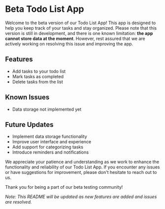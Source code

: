 # Beta Todo List App

Welcome to the beta version of our Todo List App! This app is designed to help you keep track of your tasks and stay organized. Please note that this version is still in development, and there is one known limitation: **the app cannot store data at the moment**. However, rest assured that we are actively working on resolving this issue and improving the app.

## Features
- Add tasks to your todo list
- Mark tasks as completed
- Delete tasks from the list

## Known Issues
- Data storage not implemented yet

## Future Updates
- Implement data storage functionality
- Improve user interface and experience
- Add support for categorizing tasks
- Introduce reminders and notifications

We appreciate your patience and understanding as we work to enhance the functionality and reliability of our Todo List App. If you encounter any issues or have suggestions for improvement, please don't hesitate to reach out to us.

Thank you for being a part of our beta testing community!

*Note: This README will be updated as new features are added and issues are resolved.*
